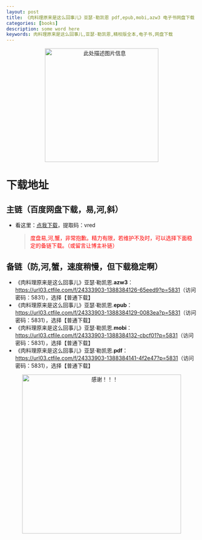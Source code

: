 ```yaml
---
layout: post
title: 《肉料理原来是这么回事儿》亚瑟·勒凯恩 pdf,epub,mobi,azw3 电子书网盘下载
categories: [books]
description: some word here
keywords: 肉料理原来是这么回事儿,亚瑟·勒凯恩,精校版全本,电子书,网盘下载
---
```


<div align="center"><img src="https://qweree.cn/wp-content/uploads/2024/10/rllylszmhse.jpg" alt="此处描述图片信息" width="300px" height="auto"></div>

# 下载地址

## 主链（百度网盘下载，易,河,斜）

- 看这里：[点我下载](https://pan.baidu.com/s/1iMXUbSbtZQZjDcqDmnWUyw?pwd=vred)，提取码：vred

  > <p style="color:red" >度盘易,河,蟹，非常抱歉。精力有限，若维护不及时，可以选择下面稳定的备链下载。（或留言让博主补链）</p>

## 备链（防,河,蟹，速度稍慢，但下载稳定啊）

- 《肉料理原来是这么回事儿》亚瑟·勒凯恩.**azw3**：<https://url03.ctfile.com/f/24333903-1388384126-65eed9?p=5831>（访问密码：5831），选择【普通下载】
- 《肉料理原来是这么回事儿》亚瑟·勒凯恩.**epub**：<https://url03.ctfile.com/f/24333903-1388384129-0083ea?p=5831>（访问密码：5831），选择【普通下载】
- 《肉料理原来是这么回事儿》亚瑟·勒凯恩.**mobi**：<https://url03.ctfile.com/f/24333903-1388384132-cbcf01?p=5831>（访问密码：5831），选择【普通下载】
- 《肉料理原来是这么回事儿》亚瑟·勒凯恩.**pdf**：<https://url03.ctfile.com/f/24333903-1388384141-4f2e47?p=5831>（访问密码：5831），选择【普通下载】

<div align="center"><img src="https://pic.imgdb.cn/item/6707df6bd29ded1a8ce37031.gif" alt="感谢！！！" width="420px" height="auto"/></div>
